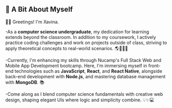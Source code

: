 

  ## 🦋 A Bit About Myself

👋🏻 Greetings! I'm Xavina. 

-As a **computer science undergraduate**, my dedication for learning extends beyond the classroom. In addition to my coursework, I actively practice coding challenges and work on projects outside of class, striving to apply theoretical concepts to real-world scenarios. 🌎👩🏼‍💻

-Currently, I'm enhancing my skills through Nucamp's Full Stack Web and Mobile App Development bootcamp. Here, I'm immersing myself in front-end technologies such as **JavaScript**, **React**, and **React Native**, alongside back-end development with **Node.js**, and mastering database management with **MongoDB**. 📚

-Come along as I blend computer science fundamentals with creative web design, shaping elegant UIs where logic and simplicity combine. 💡✨💻


<!---
xavinanegron/xavinanegron is a ✨ special ✨ repository because its `README.md` (this file) appears on your GitHub profile.
You can click the Preview link to take a look at your changes.

--->
